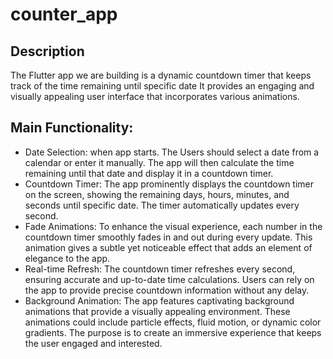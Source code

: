 # counter_app

## Description
The Flutter app we are building is a dynamic countdown timer that keeps track of the time remaining until specific date It provides an engaging and visually appealing user interface that incorporates various animations.

## Main Functionality:

- Date Selection: when app starts. The Users should select a date from a calendar or enter it manually. The app will then calculate the time remaining until that date and display it in a countdown timer.
- Countdown Timer: The app prominently displays the countdown timer on the screen, showing the remaining days, hours, minutes, and seconds until specific date. The timer automatically updates every second.
- Fade Animations: To enhance the visual experience, each number in the countdown timer smoothly fades in and out during every update. This animation gives a subtle yet noticeable effect that adds an element of elegance to the app.
- Real-time Refresh: The countdown timer refreshes every second, ensuring accurate and up-to-date time calculations. Users can rely on the app to provide precise countdown information without any delay.
- Background Animation: The app features captivating background animations that provide a visually appealing environment. These animations could include particle effects, fluid motion, or dynamic color gradients. The purpose is to create an immersive experience that keeps the user engaged and interested.